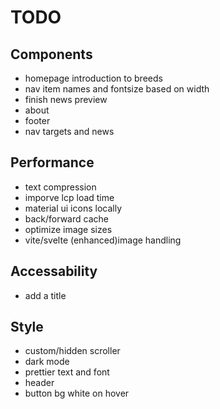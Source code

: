# TODO

## Components

* homepage introduction to breeds
* nav item names and fontsize based on width
* finish news preview
* about
* footer
* nav targets and news

## Performance

* text compression
* imporve lcp load time
* material ui icons locally
* back/forward cache
* optimize image sizes
* vite/svelte (enhanced)image handling

## Accessability

* add a title

## Style

* custom/hidden scroller
* dark mode
* prettier text and font
* header
* button bg white on hover

